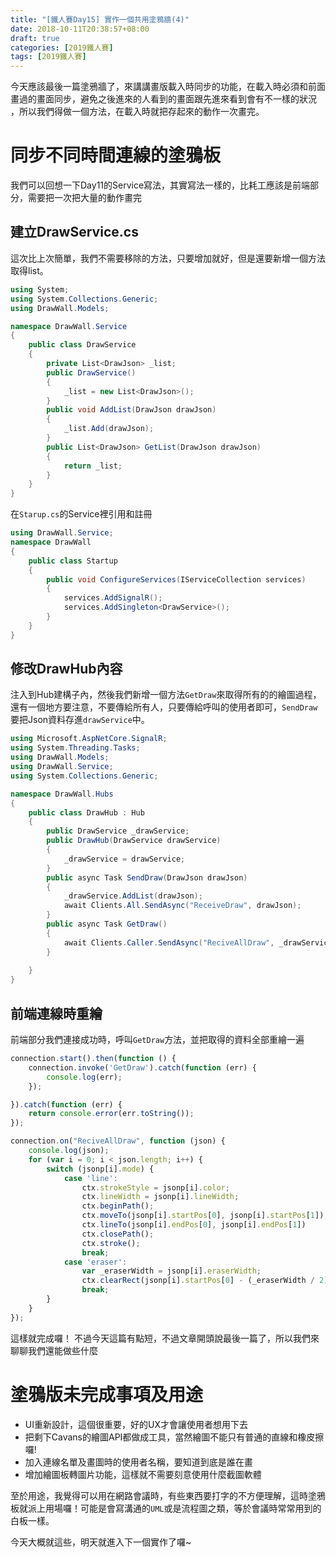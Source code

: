 ```yaml
---
title: "[鐵人賽Day15] 實作一個共用塗鴉牆(4)"
date: 2018-10-11T20:38:57+08:00
draft: true
categories: [2019鐵人賽]
tags: [2019鐵人賽]
---
```

今天應該最後一篇塗鴉牆了，來講講畫版載入時同步的功能，在載入時必須和前面畫過的畫面同步，避免之後進來的人看到的畫面跟先進來看到會有不一樣的狀況
，所以我們得做一個方法，在載入時就把存起來的動作一次畫完。

# 同步不同時間連線的塗鴉板
我們可以回想一下Day11的Service寫法，其實寫法一樣的，比耗工應該是前端部分，需要把一次把大量的動作畫完
## 建立DrawService.cs
這次比上次簡單，我們不需要移除的方法，只要增加就好，但是還要新增一個方法取得list。
``` cs
using System;
using System.Collections.Generic;
using DrawWall.Models;

namespace DrawWall.Service
{
    public class DrawService
    {
        private List<DrawJson> _list;
        public DrawService()
        {
            _list = new List<DrawJson>();
        }
        public void AddList(DrawJson drawJson)
        {
            _list.Add(drawJson);
        }
        public List<DrawJson> GetList(DrawJson drawJson)
        {
            return _list;
        }
    }
}
```
在`Starup.cs`的Service裡引用和註冊
``` cs
using DrawWall.Service;
namespace DrawWall
{
    public class Startup
    {
        public void ConfigureServices(IServiceCollection services)
        {
            services.AddSignalR();
            services.AddSingleton<DrawService>();
        }
    }
}
```
## 修改DrawHub內容
注入到Hub建構子內，然後我們新增一個方法`GetDraw`來取得所有的的繪圖過程，還有一個地方要注意，不要傳給所有人，只要傳給呼叫的使用者即可，`SendDraw`要把Json資料存進`drawService`中。
``` cs
using Microsoft.AspNetCore.SignalR;
using System.Threading.Tasks;
using DrawWall.Models;
using DrawWall.Service;
using System.Collections.Generic;

namespace DrawWall.Hubs
{
    public class DrawHub : Hub
    {
        public DrawService _drawService;
        public DrawHub(DrawService drawService)
        {
            _drawService = drawService;
        }
        public async Task SendDraw(DrawJson drawJson)
        {
            _drawService.AddList(drawJson);
            await Clients.All.SendAsync("ReceiveDraw", drawJson);
        }
        public async Task GetDraw()
        {
            await Clients.Caller.SendAsync("ReciveAllDraw", _drawService.GetList());
        }
        
    }
}
```
## 前端連線時重繪
前端部分我們連接成功時，呼叫`GetDraw`方法，並把取得的資料全部重繪一遍
``` js
connection.start().then(function () {
    connection.invoke('GetDraw').catch(function (err) {
        console.log(err);
    });

}).catch(function (err) {
    return console.error(err.toString());
});

connection.on("ReciveAllDraw", function (json) {
    console.log(json);
    for (var i = 0; i < json.length; i++) {
        switch (jsonp[i].mode) {
            case 'line':
                ctx.strokeStyle = jsonp[i].color;
                ctx.lineWidth = jsonp[i].lineWidth;
                ctx.beginPath();
                ctx.moveTo(jsonp[i].startPos[0], jsonp[i].startPos[1]);
                ctx.lineTo(jsonp[i].endPos[0], jsonp[i].endPos[1])
                ctx.closePath();
                ctx.stroke();
                break;
            case 'eraser':
                var _eraserWidth = jsonp[i].eraserWidth;
                ctx.clearRect(jsonp[i].startPos[0] - (_eraserWidth / 2), jsonp[i].startPos[1] - (_eraserWidth / 2), _eraserWidth, _eraserWidth);
                break;
        }
    }
});

```
這樣就完成囉！
不過今天這篇有點短，不過文章開頭說最後一篇了，所以我們來聊聊我們還能做些什麼
# 塗鴉版未完成事項及用途
- UI重新設計，這個很重要，好的UX才會讓使用者想用下去
- 把剩下Cavans的繪圖API都做成工具，當然繪圖不能只有普通的直線和橡皮擦囉!
- 加入連線名單及畫圖時的使用者名稱，要知道到底是誰在畫
- 增加繪圖板轉圖片功能，這樣就不需要刻意使用什麼截圖軟體

至於用途，我覺得可以用在網路會議時，有些東西要打字的不方便理解，這時塗鴉板就派上用場囉！可能是會寫溝通的`UML`或是流程圖之類，等於會議時常常用到的白板一樣。

今天大概就這些，明天就進入下一個實作了囉~


